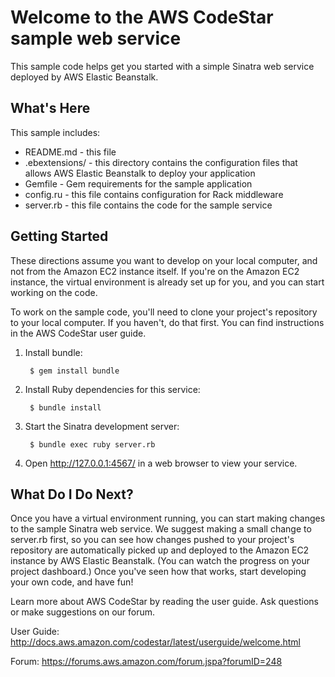 Welcome to the AWS CodeStar sample web service
==============================================

This sample code helps get you started with a simple Sinatra web service
deployed by AWS Elastic Beanstalk.

What's Here
-----------

This sample includes:

* README.md - this file
* .ebextensions/ - this directory contains the configuration files that allows
  AWS Elastic Beanstalk to deploy your application
* Gemfile - Gem requirements for the sample application
* config.ru - this file contains configuration for Rack middleware
* server.rb - this file contains the code for the sample service
  

Getting Started
---------------

These directions assume you want to develop on your local computer, and not
from the Amazon EC2 instance itself. If you're on the Amazon EC2 instance, the
virtual environment is already set up for you, and you can start working on the
code.

To work on the sample code, you'll need to clone your project's repository to your
local computer. If you haven't, do that first. You can find instructions in the
AWS CodeStar user guide.

1. Install bundle:

        $ gem install bundle

2. Install Ruby dependencies for this service:

        $ bundle install

4. Start the Sinatra development server:

        $ bundle exec ruby server.rb

5. Open http://127.0.0.1:4567/ in a web browser to view your service.

What Do I Do Next?
------------------

Once you have a virtual environment running, you can start making changes to
the sample Sinatra web service. We suggest making a small change to server.rb
first, so you can see how changes pushed to your project's repository are automatically
picked up and deployed to the Amazon EC2 instance by AWS Elastic Beanstalk. (You can watch
the progress on your project dashboard.) Once you've seen how that works, start developing
your own code, and have fun!

Learn more about AWS CodeStar by reading the user guide.  Ask questions or make
suggestions on our forum.

User Guide: http://docs.aws.amazon.com/codestar/latest/userguide/welcome.html

Forum: https://forums.aws.amazon.com/forum.jspa?forumID=248
